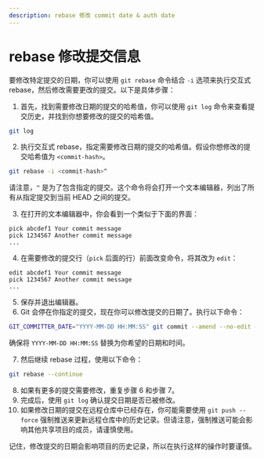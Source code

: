```yaml
---
description: rebase 修改 commit date & auth date
---
```


# rebase 修改提交信息

要修改特定提交的日期，你可以使用 `git rebase` 命令结合 `-i` 选项来执行交互式 rebase，然后修改需要更改的提交。以下是具体步骤：

1. 首先，找到需要修改日期的提交的哈希值，你可以使用 `git log` 命令来查看提交历史，并找到你想要修改的提交的哈希值。

```bash
git log
```

2. 执行交互式 rebase，指定需要修改日期的提交的哈希值。假设你想修改的提交哈希值为 `<commit-hash>`。

```bash
git rebase -i <commit-hash>^
```

请注意，`^` 是为了包含指定的提交。这个命令将会打开一个文本编辑器，列出了所有从指定提交到当前 HEAD 之间的提交。

3. 在打开的文本编辑器中，你会看到一个类似于下面的界面：

```
pick abcdef1 Your commit message
pick 1234567 Another commit message
...
```

4. 在需要修改的提交行（`pick` 后面的行）前面改变命令，将其改为 `edit`：

```
edit abcdef1 Your commit message
pick 1234567 Another commit message
...
```

5. 保存并退出编辑器。
6. Git 会停在你指定的提交，现在你可以修改提交的日期了。执行以下命令：

```bash
GIT_COMMITTER_DATE="YYYY-MM-DD HH:MM:SS" git commit --amend --no-edit --date "YYYY-MM-DD HH:MM:SS"
```

确保将 `YYYY-MM-DD HH:MM:SS` 替换为你希望的日期和时间。

7. 然后继续 rebase 过程，使用以下命令：

```bash
git rebase --continue
```

8. 如果有更多的提交需要修改，重复步骤 6 和步骤 7。
9. 完成后，使用 `git log` 确认提交日期是否已被修改。
10. 如果修改日期的提交在远程仓库中已经存在，你可能需要使用 `git push --force` 强制推送来更新远程仓库中的历史记录。但请注意，强制推送可能会影响其他共享项目的成员，请谨慎使用。

记住，修改提交的日期会影响项目的历史记录，所以在执行这样的操作时要谨慎。
